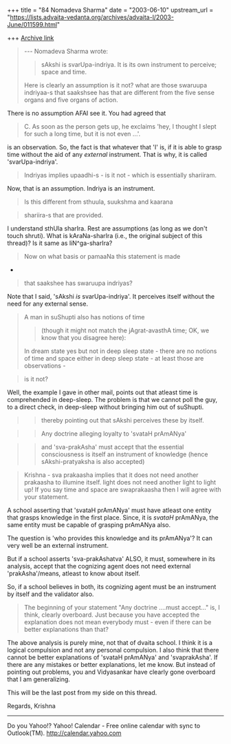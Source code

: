 +++
title = "84 Nomadeva Sharma"
date = "2003-06-10"
upstream_url = "https://lists.advaita-vedanta.org/archives/advaita-l/2003-June/011599.html"

+++
[Archive link](https://lists.advaita-vedanta.org/archives/advaita-l/2003-June/011599.html)

> --- Nomadeva Sharma <nomadeva at yahoo.com> wrote:
> 
> > sAkshi is svarUpa-indriya. It is its own 
> > instrument to perceive; space and time.
> 
> Here is clearly an assumption is it not? what are 
> those swaruupa indriyaa-s that saakshsee has that 
> are different from the five sense organs and five 
> organs of action.

There is no assumption AFAI see it. You had agreed
that 

> C. As soon as the person gets up, he exclaims 'hey,
I
> thought I slept for such a long time, but it is not
> even ...'.

is an observation. So, the fact is that whatever that
'I' is, if it is able to grasp time without the aid of
any _external_ instrument. That is why, it is called
'svarUpa-indriya'.

> Indriyas implies upaadhi-s - is it not - which is 
> essentially shariiram.

Now, that is an assumption. Indriya is an instrument.

> Is this different from sthuula, suukshma and kaarana

> shariira-s that are provided.

I understand sthUla sharIra. Rest are assumptions (as
long as we don't touch shruti). What is kAraNa-sharIra
(i.e., the original subject of this thread)? Is it
same as liN^ga-sharIra?

> Now on what basis or pamaaNa this statement is made
-
> that saakshee has swaruupa indriyas?

Note that I said, 'sAkshi _is_ svarUpa-indriya'. It
perceives itself without the need for any external
sense.

> A man in suShupti also has notions of time
> > (though it might not match the jAgrat-avasthA
time;
> > OK, we know that you disagree here): 
> 
> In dream state yes but not in deep sleep state - 
> there are no notions of time and space either in 
> deep sleep state - at least those are observations -

> is it not? 

Well, the example I gave in other mail, points out
that atleast time is comprehended in deep-sleep. The
problem is that we cannot poll the guy, to a direct
check, in deep-sleep without bringing him out of
suShupti.

> > thereby pointing out that sAkshi perceives these 
> > by itself. 

> > Any doctrine alleging loyalty to 'svataH prAmANya'

> > and 'sva-prakAsha' must accept that the essential
> > consciousness is itself an instrument of knowledge
> > (hence sAkshi-pratyaksha is also accepted)

> Krishna - sva prakaasha implies that it does not 
> need another prakaasha to illumine itself.  light 
> does not need another light to light up! If you say 
> time and space are swaprakaasha then I will agree 
> with your statement. 

A school asserting that 'svataH prAmANya' must have
atleast one entity that grasps knowledge in the first
place. Since, it is _svataH_ prAmANya, the same entity
must be capable of grasping prAmANya also. 

The question is 'who provides this knowledge and its
prAmANya'? It can very well be an external instrument.


But if a school asserts 'sva-prakAshatva' ALSO, it
must, somewhere in its analysis, accept that the
cognizing agent does not need external
'prakAsha'/means, atleast to know about itself. 

So, if a school believes in both, its cognizing agent
must be an instrument by itself and the validator
also. 

> The beginning of your statement "Any 
> doctrine ....must accept..." is, I think, clearly 
> overboard. Just because you have accepted the 
> explanation does not mean everybody must - even if 
> there can be better explanations than that? 

The above analysis is purely mine, not that of dvaita
school. I think it is a logical compulsion and not any
personal compulsion. I also think that there cannot be
better explanations of 'svataH prAmANya' and
'svaprakAsha'. If there are any mistakes or better
explanations, let me know. But instead of pointing out
problems, you and Vidyasankar have clearly gone
overboard that I am generalizing. 

This will be the last post from my side on this
thread. 

Regards,
Krishna

__________________________________
Do you Yahoo!?
Yahoo! Calendar - Free online calendar with sync to Outlook(TM).
http://calendar.yahoo.com

